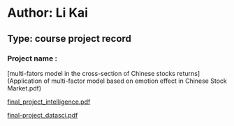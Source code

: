 # Author: Li Kai 
## Type: course project record


### Project name :

[multi-fators model in the cross-section of Chinese stocks returns](Application of multi-factor model based on emotion effect in Chinese Stock Market.pdf)

[final_project_intelligence.pdf](http://nanyong.github.io/final_project.pdf)


[final-project_datasci.pdf](http://nanyong.github.io/final-project_datasci.pdf)
